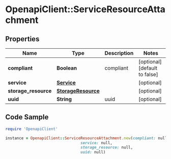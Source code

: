 # OpenapiClient::ServiceResourceAttachment

## Properties

Name | Type | Description | Notes
------------ | ------------- | ------------- | -------------
**compliant** | **Boolean** | compliant | [optional] [default to false]
**service** | [**Service**](Service.md) |  | [optional] 
**storage_resource** | [**StorageResource**](StorageResource.md) |  | [optional] 
**uuid** | **String** | uuid | [optional] 

## Code Sample

```ruby
require 'OpenapiClient'

instance = OpenapiClient::ServiceResourceAttachment.new(compliant: null,
                                 service: null,
                                 storage_resource: null,
                                 uuid: null)
```



